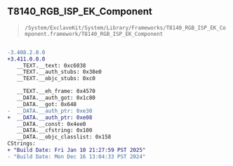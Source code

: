 ## T8140_RGB_ISP_EK_Component

> `/System/ExclaveKit/System/Library/Frameworks/T8140_RGB_ISP_EK_Component.framework/T8140_RGB_ISP_EK_Component`

```diff

-3.408.2.0.0
+3.411.0.0.0
   __TEXT.__text: 0xc6038
   __TEXT.__auth_stubs: 0x38e0
   __TEXT.__objc_stubs: 0xc0

   __TEXT.__eh_frame: 0x4570
   __DATA.__auth_got: 0x1c80
   __DATA.__got: 0x648
-  __DATA.__auth_ptr: 0xe30
+  __DATA.__auth_ptr: 0xe08
   __DATA.__const: 0x4ee0
   __DATA.__cfstring: 0x100
   __DATA.__objc_classlist: 0x158
CStrings:
+ "Build Date: Fri Jan 10 21:27:59 PST 2025"
- "Build Date: Mon Dec 16 13:04:33 PST 2024"

```
